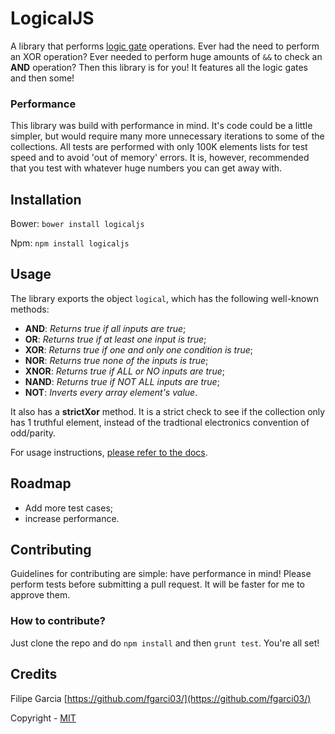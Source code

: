 # LogicalJS
A library that performs [logic gate](https://en.wikipedia.org/wiki/Logic_gate) operations. Ever had the need to perform an XOR operation?
Ever needed to perform huge amounts of `&&` to check an **AND** operation? Then this library is for you! It features all the logic gates and then some!

### Performance
This library was build with performance in mind. It's code could be a little simpler, but would require many more unnecessary iterations to some of the collections. All tests are performed with only 100K elements lists for test speed and to avoid 'out of memory' errors. It is, however, recommended that you test with whatever huge numbers you can get away with.


## Installation
Bower: `bower install logicaljs`

Npm: `npm install logicaljs`


## Usage
The library exports the object `logical`, which has the following well-known methods:
+ **AND**: *Returns true if all inputs are true*;
+ **OR**: *Returns true if at least one input is true*;
+ **XOR**: *Returns true if one and only one condition is true*;
+ **NOR**: *Returns true none of the inputs is true*;
+ **XNOR**: *Returns true if ALL or NO inputs are true*;
+ **NAND**: *Returns true if NOT ALL inputs are true*;
+ **NOT**: *Inverts every array element's value*.

It also has a **strictXor** method. It is a strict check to see if the collection only has 1 truthful element, instead of the tradtional electronics convention of odd/parity.


For usage instructions, [please refer to the docs](https://fgarci03.github.io/logicaljs/).


## Roadmap
+ Add more test cases;
+ increase performance.

## Contributing
Guidelines for contributing are simple: have performance in mind! Please perform tests before submitting a pull request. It will be faster for me to approve them.

### How to contribute?
Just clone the repo and do `npm install` and then `grunt test`. You're all set!

## Credits
Filipe Garcia [https://github.com/fgarci03/](https://github.com/fgarci03/)

Copyright - [MIT](LICENSE.md)
